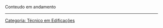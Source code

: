 Conteudo em andamento

------------------------------------------------------------------------

<a href="Categoria:_Técnico_em_Edificações" class="wikilink" title="Categoria: Técnico em Edificações">Categoria: Técnico em Edificações</a>
